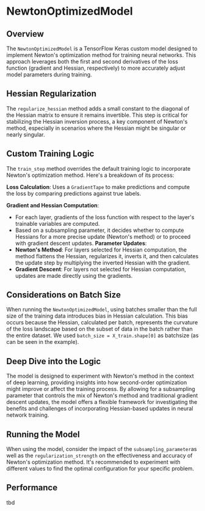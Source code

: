# NewtonOptimizedModel

## Overview

The `NewtonOptimizedModel` is a TensorFlow Keras custom model designed to implement Newton's optimization method for training neural networks. This approach leverages both the first and second derivatives of the loss function (gradient and Hessian, respectively) to more accurately adjust model parameters during training. 

## Hessian Regularization

The `regularize_hessian` method adds a small constant to the diagonal of the Hessian matrix to ensure it remains invertible. This step is critical for stabilizing the Hessian inversion process, a key component of Newton's method, especially in scenarios where the Hessian might be singular or nearly singular.

## Custom Training Logic

The `train_step` method overrides the default training logic to incorporate Newton's optimization method. Here's a breakdown of its process:

**Loss Calculation**: Uses a `GradientTape` to make predictions and compute the loss by comparing predictions against true labels.

**Gradient and Hessian Computation**:
   - For each layer, gradients of the loss function with respect to the layer's trainable variables are computed.
   - Based on a subsampling parameter, it decides whether to compute Hessians for a more precise update (Newton's method) or to proceed with gradient descent updates.
**Parameter Updates**:
   - **Newton's Method**: For layers selected for Hessian computation, the method flattens the Hessian, regularizes it, inverts it, and then calculates the update step by multiplying the inverted Hessian with the gradient.
   - **Gradient Descent**: For layers not selected for Hessian computation, updates are made directly using the gradients.

## Considerations on Batch Size

When running the `NewtonOptimizedModel`, using batches smaller than the full size of the training data introduces bias in Hessian calculation. This bias occurs because the Hessian, calculated per batch, represents the curvature of the loss landscape based on the subset of data in the batch rather than the entire dataset. We used ```batch_size = X_train.shape[0]``` as batchsize (as can be seen in the example).

## Deep Dive into the Logic

The model is designed to experiment with Newton's method in the context of deep learning, providing insights into how second-order optimization might improve or affect the training process. By allowing for a subsampling parameter that controls the mix of Newton's method and traditional gradient descent updates, the model offers a flexible framework for investigating the benefits and challenges of incorporating Hessian-based updates in neural network training.

## Running the Model

When using the model, consider the impact of the ```subsampling_parameter```as well as the ```regularization_strength``` on the effectiveness and accuracy of Newton's optimization method. It's recommended to experiment with different values  to find the optimal configuration for your specific problem.

## Performance

tbd
